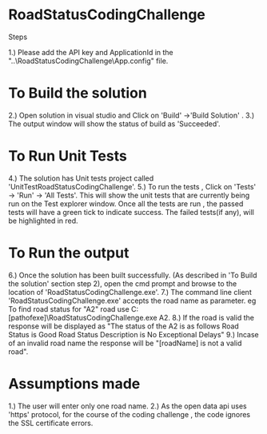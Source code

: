 
# RoadStatusCodingChallenge

 Steps

1.) Please add the API key and ApplicationId in the "..\RoadStatusCodingChallenge\App.config" file.

# To Build the solution

2.) Open solution in visual studio and Click on 'Build' ->'Build Solution' .
3.) The output window will show the status of build as 'Succeeded'.

# To Run Unit Tests

4.) The solution has Unit tests project called 'UnitTestRoadStatusCodingChallenge'.
5.) To run the tests , Click on 'Tests' -> 'Run' -> 'All Tests'. This will show the unit tests that are 
    currently being run on the Test explorer window. Once all the tests are run , the passed tests will have a green tick to indicate success.
    The failed tests(if any), will be highlighted in red.

# To Run the output 

6.) Once the solution has been built successfully. (As described in 'To Build the solution' section step 2), open the cmd prompt and browse to the location 
    of 'RoadStatusCodingChallenge.exe'.
7.) The command line client 'RoadStatusCodingChallenge.exe' accepts the road name as parameter. eg To find road status for
    "A2" road use C:\[pathofexe]\RoadStatusCodingChallenge.exe A2.
8.) If the road is valid the response will be displayed as "The status of the A2 is as follows
    Road Status is Good
    Road Status Description is No Exceptional Delays" 
9.) Incase of an invalid road name the response will be "[roadName] is not a valid road".


# Assumptions made
1.) The user will enter only one road name. 
2.) As the open data api uses 'https' protocol, for the course of the coding challenge , the code ignores the SSL certificate errors.


